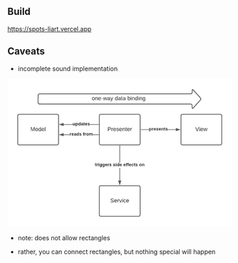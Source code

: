 ## Build

https://spots-liart.vercel.app

## Caveats

* incomplete sound implementation

![project structure](./Images/project_structure.png)

* note: does not allow rectangles

* rather, you can connect rectangles, but nothing special will happen

